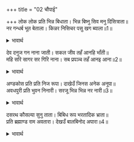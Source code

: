 +++
title = "02 चौपाई"

+++
लोक लोक प्रति भिन्न बिधाता। भिन्न बिष्नु सिव मनु दिसित्राता॥  
नर गन्धर्ब भूत बेताला। किन्नर निसिचर पसु खग ब्याला॥1॥  

<details><summary>भावार्थ</summary>

प्रत्येक लोक में भिन्न-भिन्न ब्रह्मा, भिन्न-भिन्न विष्णु, शिव, मनु, दिक्पाल, मनुष्य, गन्धर्व, भूत, वैताल, किन्नर, राक्षस, पशु, पक्षी, सर्प,॥1॥  
</details>

देव दनुज गन नाना जाती। सकल जीव तहँ आनहि भाँती॥  
महि सरि सागर सर गिरि नाना। सब प्रपञ्च तहँ आनइ आना॥2॥  

<details><summary>भावार्थ</summary>

तथा नाना जाति के देवता एवं दैत्यगण थे। सभी जीव वहाँ दूसरे ही प्रकार के थे। अनेक पृथ्वी, नदी, समुद्र, तालाब, पर्वत तथा सब सृष्टि वहाँ दूसरे ही दूसरी प्रकार की थी॥2॥  
</details>

अण्डकोस प्रति प्रति निज रूपा। दाखेउँ जिनस अनेक अनूपा॥  
अवधपुरी प्रति भुवन निनारी। सरजू भिन्न भिन्न नर नारी॥3॥  

<details><summary>भावार्थ</summary>

प्रत्येक ब्रह्माण्ड में मैन्ने अपना रूप देखा तथा अनेकों अनुपम वस्तुएँ देखीं। प्रत्येक भुवन में न्यारी ही अवधपुरी, भिन्न ही सरयूजी और भिन्न प्रकार के ही नर-नारी थे॥3॥  
</details>

दसरथ कौसल्या सुनु ताता। बिबिध रूप भरतादिक भ्राता॥  
प्रति ब्रह्माण्ड राम अवतारा। देखउँ बालबिनोद अपारा॥4॥  

<details><summary>भावार्थ</summary>

हे तात! सुनिए, दशरथजी, कौसल्याजी और भरतजी आदि भाई भी भिन्न-भिन्न रूपों के थे। मैं प्रत्येक ब्रह्माण्ड में रामावतार और उनकी अपार बाल लीलाएँ देखता फिरता॥4॥  
</details>

<div class="audioEmbed"  caption="AIR-वाचनम्" src="https://archive
.org/download/rAmcharitmAnas-AIR/EPI-384.mp3"></div>
